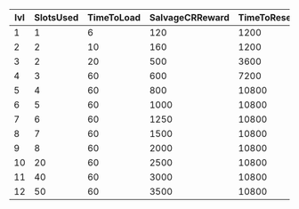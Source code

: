 | lvl | SlotsUsed | TimeToLoad | SalvageCRReward | TimeToResearch | CRReward | XP   | BlueprintsGranted |
|-----|-----------|------------|-----------------|----------------|----------|------|-------------------|
| 1   | 1         | 6          | 120             | 1200           | 150      | 100  | 1                 |
| 2   | 2         | 10         | 160             | 1200           | 200      | 250  | 1                 |
| 3   | 2         | 20         | 500             | 3600           | 500      | 500  | 3                 |
| 4   | 3         | 60         | 600             | 7200           | 750      | 750  | 6                 |
| 5   | 4         | 60         | 800             | 10800          | 1000     | 1000 | 10                |
| 6   | 5         | 60         | 1000            | 10800          | 1250     | 1250 | 10                |
| 7   | 6         | 60         | 1250            | 10800          | 1500     | 1500 | 10                |
| 8   | 7         | 60         | 1500            | 10800          | 2000     | 2000 | 10                |
| 9   | 8         | 60         | 2000            | 10800          | 3000     | 2500 | 10                |
| 10  | 20        | 60         | 2500            | 10800          | 4000     | 3000 | 10                |
| 11  | 40        | 60         | 3000            | 10800          | 5000     | 3500 | 10                |
| 12  | 50        | 60         | 3500            | 10800          | 7000     | 4000 | 10                |

